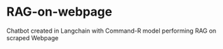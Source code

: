 # RAG-on-webpage
Chatbot created in Langchain with Command-R model performing RAG on scraped Webpage

